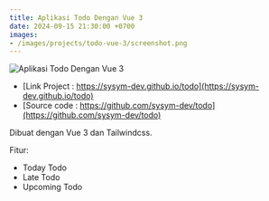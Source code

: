 ```yaml
---
title: Aplikasi Todo Dengan Vue 3
date: 2024-09-15 21:30:00 +0700
images:
- /images/projects/todo-vue-3/screenshot.png
---
```


![Aplikasi Todo Dengan Vue 3](/images/projects/todo-vue-3/screenshot.png)

- [Link Project : https://sysym-dev.github.io/todo](https://sysym-dev.github.io/todo)
- [Source code : https://github.com/sysym-dev/todo](https://github.com/sysym-dev/todo)

Dibuat dengan Vue 3 dan Tailwindcss.

Fitur:

- Today Todo
- Late Todo
- Upcoming Todo